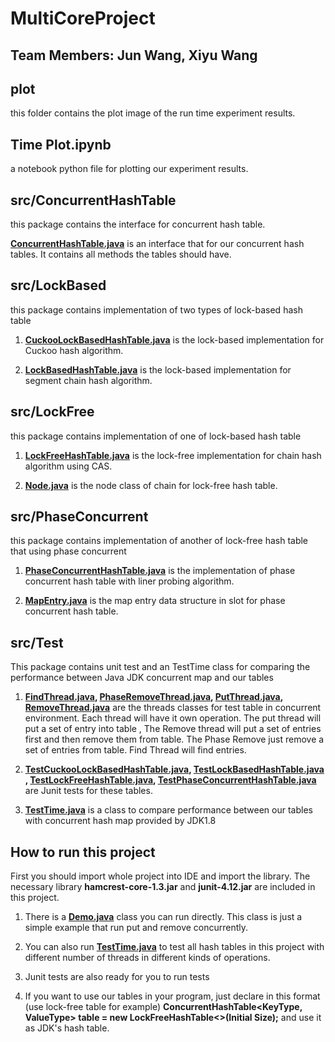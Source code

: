 # MultiCoreProject
## Team Members: Jun Wang, Xiyu Wang

## plot
this folder contains the plot image of the run time experiment results.

## Time Plot.ipynb
a notebook python file for plotting our experiment results.  

## src/ConcurrentHashTable
this package contains the interface for concurrent hash table.

**[ConcurrentHashTable.java](src/ConcurrentHashTable/ConcurrentHashTable.java)** is an interface that for our concurrent hash tables. It contains all methods the tables should have.

## src/LockBased
this package contains implementation of two types of lock-based hash table

1. **[CuckooLockBasedHashTable.java](src/LockBased/CuckooLockBasedHashTable.java)** is the lock-based implementation for Cuckoo hash algorithm.

2. **[LockBasedHashTable.java](src/LockBased/LockBasedHashTable.java)** is the lock-based implementation for segment chain hash algorithm.

## src/LockFree
this package contains implementation of one of lock-based hash table

1. **[LockFreeHashTable.java](src/LockFree/LockFreeHashTable.java)** is the lock-free implementation for chain hash algorithm using CAS.

2. **[Node.java](src/LockFree/Node.java)** is the node class of chain for lock-free hash table.

## src/PhaseConcurrent
this package contains implementation of another of lock-free hash table that using phase concurrent

1. **[PhaseConcurrentHashTable.java](src/PhaseConcurrent/PhaseConcurrentHashTable.java)** is the implementation of phase concurrent hash table with liner probing algorithm.

2. **[MapEntry.java](src/PhaseConcurrent/MapEntry.java)** is the map entry data structure in slot for phase concurrent hash table.

## src/Test
This package contains unit test and an TestTime class for comparing the performance between Java JDK concurrent map and our tables

1. **[FindThread.java](src/Test/FindThread.java), [PhaseRemoveThread.java](src/Test/PhaseRemoveThread.java), [PutThread.java](src/Test/PutThread.java), [RemoveThread.java](src/Test/RemoveThread.java)**
are the threads classes for test table in concurrent environment. Each thread will have it own operation. The put thread will put a set of entry into table
, The Remove thread will put a set of entries first and then remove them from table. The Phase Remove just remove a set of entries from table. Find Thread will find entries.

2. **[TestCuckooLockBasedHashTable.java](src/Test/TestCuckooLockBasedHashTable.java), [TestLockBasedHashTable.java](src/Test/TestLockBasedHashTable.java)**
**, [TestLockFreeHashTable.java](src/Test/TestLockFreeHashTable.java), [TestPhaseConcurrentHashTable.java](src/Test/TestPhaseConcurrentHashTable.java)** are 
Junit tests for these tables.

3. **[TestTime.java](src/Test/TestTime.java)** is a class to compare performance between our tables with concurrent hash map provided by JDK1.8

## How to run this project

First you should import whole project into IDE and import the library. The necessary library **hamcrest-core-1.3.jar** and **junit-4.12.jar** 
are included in this project.

1. There is a  **[Demo.java](src/Demo.java)** class you can run directly. This class is just a simple example that run put and remove concurrently.

2. You can also run **[TestTime.java](src/Test/TestTime.java)** to test all hash tables in this project with different number of threads in different kinds of operations.

3. Junit tests are also ready for you to run tests 

4. If you want to use our tables in your program, just declare in this format (use lock-free table for example) **ConcurrentHashTable<KeyType, ValueType> table = new LockFreeHashTable<>(Initial Size);**
and use it as JDK's hash table.

